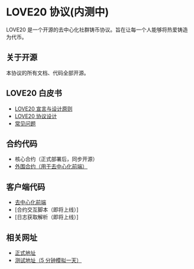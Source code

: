 # LOVE20 协议(内测中)

LOVE20 是一个开源的去中心化社群铸币协议。旨在让每一个人能够将热爱铸造为代币。

## 关于开源

本协议的所有文档、代码全部开源。

## LOVE20 白皮书

- [LOVE20 宣言与设计原则](/whitepaper/LOVE20宣言与设计原则.md)
- [LOVE20 协议设计](/whitepaper/LOVE20协议设计.md)
- [常见问题](/whitepaper/FAQ.md)

## 合约代码

- 核心合约（正式部署后，同步开源）
- [外围合约（用于去中心化前端）](https://github.com/LOVE20TKM/periphery)

## 客户端代码

- [去中心化前端](https://github.com/LOVE20TKM/interface)
- [合约交互脚本（即将上线）]
- [日志获取解析（即将上线）]

## 相关网址

- [正式地址](https://love20tkm.github.io/interface/)
- [测试地址（5 分钟模拟一天）](https://love20tkm.github.io/interface-test/)

